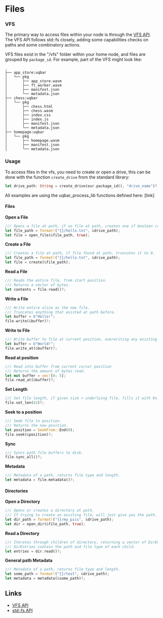 # Files

### VFS

The primary way to access files within your node is through the [VFS API](./apis/vfs.md).
The VFS API follows std::fs closely, adding some capabilities checks on paths and some combinatory actions.

VFS files exist in the "/vfs" folder within your home node, and files are grouped by `package_id`.
For example, part of the VFS might look like:

```
.
├── app_store:uqbar
│   └── pkg
│       ├── app_store.wasm
│       ├── ft_worker.wasm
│       ├── manifest.json
│       └── metadata.json
├── chess:uqbar
│   └── pkg
│       ├── chess.html
│       ├── chess.wasm
│       ├── index.css
│       ├── index.js
│       ├── manifest.json
│       └── metadata.json
├── homepage:uqbar
│   └── pkg
│       ├── homepage.wasm
│       ├── manifest.json
│       └── metadata.json
```

### Usage

To access files in the vfs, you need to create or open a drive, this can be done with the function `create_drive` from the standard library:

```rust
let drive_path: String = create_drive(our.package_id(), "drive_name")?;
```

All examples are using the uqbar_process_lib functions defined here: [link]

#### Files

**Open a File**

```rust
/// Opens a file at path, if no file at path, creates one if boolean create is true.
let file_path = format!("{}/hello.txt", &drive_path);
let file = open_file(&file_path, true);
```

**Create a File**

```rust
/// Creates a file at path, if file found at path, truncates it to 0.
let file_path = format!("{}/hello.txt", &drive_path);
let file = create(&file_path);
```

**Read a File**

```rust
/// Reads the entire file, from start position.
/// Returns a vector of bytes.
let contents = file.read()?;
```

**Write a File**

```rust
/// Write entire slice as the new file.
/// Truncates anything that existed at path before.
let buffer = b"Hello!";
file.write(&buffer)?;
```

**Write to File**

```rust
/// Write buffer to file at current position, overwriting any existing data.
let buffer = b"World!";
file.write_at(&buffer)?;
```

**Read at position**

```rust
/// Read into buffer from current cursor position
/// Returns the amount of bytes read.
let mut buffer = vec![0; 5]; 
file.read_at(&buffer)?;
```

**Set Length**

```rust
/// Set file length, if given size > underlying file, fills it with 0s.
file.set_len(42)?;
```

**Seek to a position**

```rust
/// Seek file to position.
/// Returns the new position.
let position = SeekFrom::End(0);
file.seek(&position)?;
```

**Sync**

```rust
/// Syncs path file buffers to disk.
file.sync_all()?;
```

**Metadata**

```rust
/// Metadata of a path, returns file type and length.
let metadata = file.metadata()?;
```

#### Directories

**Open a Directory**

```rust
/// Opens or creates a directory at path.
/// If trying to create an existing file, will just give you the path.
let dir_path = format!("{}/my_pics", &drive_path);
let dir = open_dir(&file_path, true);
```

**Read a Directory**

```rust
/// Iterates through children of directory, returning a vector of DirEntries.
/// DirEntries contain the path and file type of each child.
let entries = dir.read()?;
```

**General path Metadata**

```rust
/// Metadata of a path, returns file type and length.
let some_path = format!("{}/test", &drive_path);
let metadata = metadata(&some_path)?;
```

## Links

- [VFS API](./apis/vfs.md)
- [std::fs API](https://doc.rust-lang.org/std/fs/index.html)
